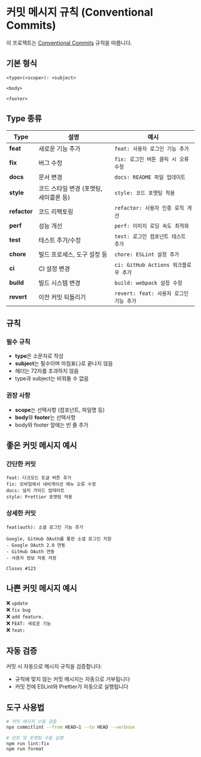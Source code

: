 # 커밋 메시지 규칙 (Conventional Commits)

이 프로젝트는 [Conventional Commits](https://www.conventionalcommits.org/) 규칙을 따릅니다.

## 기본 형식

```
<type>(<scope>): <subject>

<body>

<footer>
```

## Type 종류

| Type         | 설명                                   | 예시                                    |
| ------------ | -------------------------------------- | --------------------------------------- |
| **feat**     | 새로운 기능 추가                       | `feat: 사용자 로그인 기능 추가`         |
| **fix**      | 버그 수정                              | `fix: 로그인 버튼 클릭 시 오류 수정`    |
| **docs**     | 문서 변경                              | `docs: README 파일 업데이트`            |
| **style**    | 코드 스타일 변경 (포맷팅, 세미콜론 등) | `style: 코드 포맷팅 적용`               |
| **refactor** | 코드 리팩토링                          | `refactor: 사용자 인증 로직 개선`       |
| **perf**     | 성능 개선                              | `perf: 이미지 로딩 속도 최적화`         |
| **test**     | 테스트 추가/수정                       | `test: 로그인 컴포넌트 테스트 추가`     |
| **chore**    | 빌드 프로세스, 도구 설정 등            | `chore: ESLint 설정 추가`               |
| **ci**       | CI 설정 변경                           | `ci: GitHub Actions 워크플로우 추가`    |
| **build**    | 빌드 시스템 변경                       | `build: webpack 설정 수정`              |
| **revert**   | 이전 커밋 되돌리기                     | `revert: feat: 사용자 로그인 기능 추가` |

## 규칙

### 필수 규칙

- **type**은 소문자로 작성
- **subject**는 필수이며 마침표(.)로 끝나지 않음
- 헤더는 72자를 초과하지 않음
- type과 subject는 비워둘 수 없음

### 권장 사항

- **scope**는 선택사항 (컴포넌트, 파일명 등)
- **body**와 **footer**는 선택사항
- body와 footer 앞에는 빈 줄 추가

## 좋은 커밋 메시지 예시

### 간단한 커밋

```
feat: 다크모드 토글 버튼 추가
fix: 모바일에서 네비게이션 메뉴 오류 수정
docs: 설치 가이드 업데이트
style: Prettier 포맷팅 적용
```

### 상세한 커밋

```
feat(auth): 소셜 로그인 기능 추가

Google, GitHub OAuth를 통한 소셜 로그인 지원
- Google OAuth 2.0 연동
- GitHub OAuth 연동
- 사용자 정보 자동 저장

Closes #123
```

## 나쁜 커밋 메시지 예시

❌ `update`  
❌ `fix bug`  
❌ `add feature.`  
❌ `FEAT: 새로운 기능`  
❌ `feat:`

## 자동 검증

커밋 시 자동으로 메시지 규칙을 검증합니다:

- 규칙에 맞지 않는 커밋 메시지는 자동으로 거부됩니다
- 커밋 전에 ESLint와 Prettier가 자동으로 실행됩니다

## 도구 사용법

```bash
# 커밋 메시지 수동 검증
npx commitlint --from HEAD~1 --to HEAD --verbose

# 린트 및 포맷팅 수동 실행
npm run lint:fix
npm run format
```
